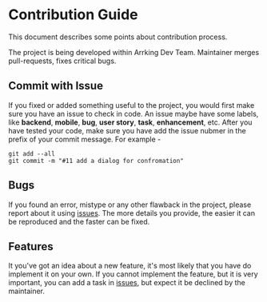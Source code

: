 Contribution Guide
==================

This document describes some points about contribution process.

The project is being developed within Arrking Dev Team. Maintainer merges pull-requests, fixes critical bugs.

Commit with Issue
-------------

If you fixed or added something useful to the project, you would first make sure you have an issue to check in code.
An issue maybe have some labels, like **backend**, **mobile**, **bug**, **user story**, **task**, **enhancement**, etc.
After you have tested your code, make sure you have add the issue nubmer in the prefix of your commit message.
For example - 
```
git add --all
git commit -m "#11 add a dialog for confromation"
```

Bugs
----

If you found an error, mistype or any other flawback in the project, please report about it using [issues](https://github.com/arrking/wildfire/issues).
The more details you provide, the easier it can be reproduced and the faster can be fixed.

Features
--------

It you've got an idea about a new feature, it's most likely that you have do implement it on your own.
If you cannot implement the feature, but it is very important, you can add a task in [issues](https://github.com/arrking/wildfire/issues), but expect it be declined by the maintainer.

